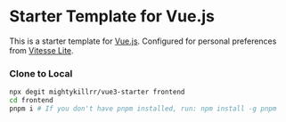# Starter Template for Vue.js

This is a starter template for [Vue.js](https://vuejs.org/).
Configured for personal preferences from [Vitesse Lite](https://github.com/antfu/vitesse-lite).

### Clone to Local

```bash
npx degit mightykillrr/vue3-starter frontend
cd frontend
pnpm i # If you don't have pnpm installed, run: npm install -g pnpm
```
